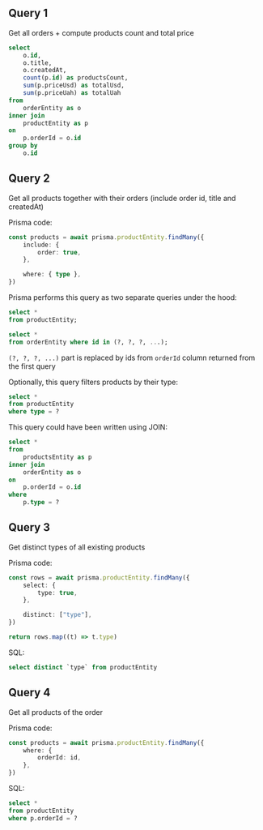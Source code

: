 ## Query 1

Get all orders + compute products count and total price

```sql
select
    o.id,
    o.title,
    o.createdAt,
    count(p.id) as productsCount,
    sum(p.priceUsd) as totalUsd,
    sum(p.priceUah) as totalUah
from
    orderEntity as o
inner join
    productEntity as p
on
    p.orderId = o.id
group by
    o.id
```

## Query 2

Get all products together with their orders
(include order id, title and createdAt)

Prisma code:

```ts
const products = await prisma.productEntity.findMany({
    include: {
        order: true,
    },

    where: { type },
})
```

Prisma performs this query as two separate queries under the hood:

```sql
select *
from productEntity;

select *
from orderEntity where id in (?, ?, ?, ...);
```

`(?, ?, ?, ...)` part is replaced by ids from `orderId` column returned
from the first query

Optionally, this query filters products by their type:

```sql
select *
from productEntity
where type = ?
```

This query could have been written using JOIN:

```sql
select *
from
    productsEntity as p
inner join
    orderEntity as o
on
    p.orderId = o.id
where
    p.type = ?
```

## Query 3

Get distinct types of all existing products

Prisma code:

```ts
const rows = await prisma.productEntity.findMany({
    select: {
        type: true,
    },

    distinct: ["type"],
})

return rows.map((t) => t.type)
```

SQL:

```sql
select distinct `type` from productEntity
```

## Query 4

Get all products of the order

Prisma code:

```ts
const products = await prisma.productEntity.findMany({
    where: {
        orderId: id,
    },
})
```

SQL:

```sql
select *
from productEntity
where p.orderId = ?
```
